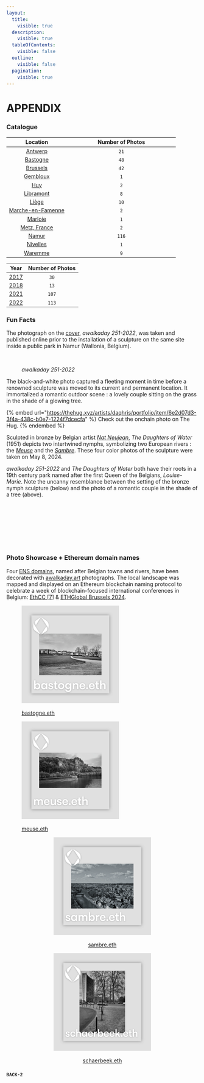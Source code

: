 ```yaml
---
layout:
  title:
    visible: true
  description:
    visible: true
  tableOfContents:
    visible: false
  outline:
    visible: false
  pagination:
    visible: true
---
```


# APPENDIX

### Catalogue

<table><thead><tr><th align="center">Location</th><th width="271" align="center">Number of Photos</th></tr></thead><tbody><tr><td align="center"><a href="https://foundation.app/collection/awalkaday-art?attr=attributes.LOCATION%3AAntwerp%2C+Belgium">Antwerp</a></td><td align="center"><code>21</code></td></tr><tr><td align="center"><a href="https://foundation.app/collection/awalkaday-art?attr=attributes.LOCATION%3ABastogne%2C+Belgium">Bastogne</a></td><td align="center"><code>48</code></td></tr><tr><td align="center"><a href="https://foundation.app/collection/awalkaday-art?attr=attributes.LOCATION%3ABrussels%2C+Belgium">Brussels</a></td><td align="center"><code>42</code></td></tr><tr><td align="center"><a href="https://foundation.app/collection/awalkaday-art?attr=attributes.LOCATION%3AGembloux%2C+Belgium">Gembloux</a></td><td align="center"><code>1</code></td></tr><tr><td align="center"><a href="https://foundation.app/collection/awalkaday-art?attr=attributes.LOCATION%3AHuy%2C+Belgium">Huy</a></td><td align="center"><code>2</code></td></tr><tr><td align="center"><a href="https://foundation.app/collection/awalkaday-art?attr=attributes.LOCATION%3ALibramont%2C+Belgium">Libramont</a></td><td align="center"><code>8</code></td></tr><tr><td align="center"><a href="https://foundation.app/collection/awalkaday-art?attr=attributes.LOCATION%3ALi%C3%A8ge%2C+Belgium">Liège</a></td><td align="center"><code>10</code></td></tr><tr><td align="center"><a href="https://foundation.app/collection/awalkaday-art?attr=attributes.LOCATION%3AMarche-en-Famenne%2C+Belgium">Marche-en-Famenne</a></td><td align="center"><code>2</code></td></tr><tr><td align="center"><a href="https://foundation.app/collection/awalkaday-art?attr=attributes.LOCATION%3AMarloie%2C+Belgium">Marloie</a></td><td align="center"><code>1</code></td></tr><tr><td align="center"><a href="https://foundation.app/collection/awalkaday-art?attr=attributes.LOCATION%3AMetz%2C+France">Metz, France</a></td><td align="center"><code>2</code></td></tr><tr><td align="center"><a href="https://foundation.app/collection/awalkaday-art?attr=attributes.LOCATION%3ANamur%2C+Belgium">Namur</a></td><td align="center"><code>116</code></td></tr><tr><td align="center"><a href="https://foundation.app/collection/awalkaday-art?attr=attributes.LOCATION%3ANivelles%2C+Belgium">Nivelles</a></td><td align="center"><code>1</code></td></tr><tr><td align="center"><a href="https://foundation.app/collection/awalkaday-art?attr=attributes.LOCATION%3AWaremme%2C+Belgium">Waremme</a></td><td align="center"><code>9</code></td></tr></tbody></table>

|                                         Year                                        | Number of Photos |
| :---------------------------------------------------------------------------------: | :--------------: |
| [2017](https://foundation.app/collection/awalkaday-art?attr=attributes.YEAR%3A2017) |       `30`       |
| [2018](https://foundation.app/collection/awalkaday-art?attr=attributes.YEAR%3A2018) |       `13`       |
| [2021](https://foundation.app/collection/awalkaday-art?attr=attributes.YEAR%3A2021) |       `107`      |
| [2022](https://foundation.app/collection/awalkaday-art?attr=attributes.YEAR%3A2022) |       `113`      |

### Fun Facts

The photograph on the [cover](./), _awalkaday 251-2022_, was taken and published online prior to the installation of a sculpture on the same site inside a public park in Namur (Wallonia, Belgium).

<figure><img src="https://d72mm3yw6jhz7lrwgqqtnebzznwlcz27mbhyh4rvmcpirgouwwoa.arweave.net/H_TGbxbyT5-uNjQhNpA5y2yxZ19gT4PyNWCeiJnUtZw" alt="" width="188"><figcaption><p><em>awalkaday 251-2022</em></p></figcaption></figure>

The black-and-white photo captured a fleeting moment in time before a renowned sculpture was moved to its current and permanent location. It immortalized a romantic outdoor scene : a lovely couple sitting on the grass in the shade of a glowing tree.

{% embed url="https://thehug.xyz/artists/daqhris/portfolio/item/6e2d07d3-3f4a-438c-b0e7-1224f7dcecfa" %}
Check out the onchain photo on The Hug.
{% endembed %}

Sculpted in bronze by Belgian artist [_Nat Neujean_](https://www.natneujean.com/), _The Daughters of Water_ (1951) depicts two intertwined nymphs, symbolizing two European rivers : the [_Meuse_](https://en.wikipedia.org/wiki/Meuse) and the [_Sambre_](https://en.wikipedia.org/wiki/Sambre). These four color photos of the sculpture were taken on May 8, 2024.

_awalkaday 251-2022_ and _The Daughters of Water_ both have their roots in a 19th century park named after the first Queen of the Belgians, _Louise-Marie_. Note the uncanny resemblance between the setting of the bronze nymph sculpture (below) and the photo of a romantic couple in the shade of a tree (above).

<div>

<figure><img src=".gitbook/assets/IMG_20240508_162733_3-01.jpeg" alt=""><figcaption></figcaption></figure>

 

<figure><img src=".gitbook/assets/IMG_20240508_162755_1-01.jpeg" alt=""><figcaption></figcaption></figure>

 

<figure><img src=".gitbook/assets/IMG_20240508_162807_3-01.jpeg" alt=""><figcaption></figcaption></figure>

 

<figure><img src=".gitbook/assets/IMG_20240508_162716_4.jpg" alt=""><figcaption></figcaption></figure>

</div>

### Photo Showcase + Ethereum domain names

Four [ENS domains](https://ens.domains/), named after Belgian towns and rivers, have been decorated with [awalkaday.art](https://app.zerion.io/0xb5ee030c71e76c3e03b2a8d425dbb9b395037c82/nfts?collections=116) photographs. The local landscape was mapped and displayed on an Ethereum blockchain naming protocol to celebrate a week of blockchain-focused international conferences in Belgium: [EthCC \[7\]](https://ethcc.io/archive?page=1\&event=EthCC%5B7%5D) & [ETHGlobal Brussels 2024](https://ethglobal.com/events/brussels).

<div>

<figure><img src=".gitbook/assets/bastogne.eth.png" alt="" width="256"><figcaption><p><a href="https://app.zerion.io/nfts/ethereum/0x57f1887a8bf19b14fc0df6fd9b2acc9af147ea85:47981481869610083995936073997732283750222809913612277762499411613608388596160">bastogne.eth</a></p></figcaption></figure>

 

<figure><img src=".gitbook/assets/meuse.eth.png" alt="" width="256"><figcaption><p><a href="https://app.zerion.io/nfts/ethereum/0x57f1887a8bf19b14fc0df6fd9b2acc9af147ea85:97365202193083432748976546813491271006919194810609036242907411146017330782368?address=0xb5ee030c71e76c3e03b2a8d425dbb9b395037c82">meuse.eth</a></p></figcaption></figure>

</div>

<div align="center">

<figure><img src=".gitbook/assets/sambre.eth.png" alt="" width="256"><figcaption><p><a href="https://app.zerion.io/nfts/ethereum/0x57f1887a8bf19b14fc0df6fd9b2acc9af147ea85:98656978081170204584090953328403136752112004695015963955947111110569277154361">sambre.eth</a></p></figcaption></figure>

 

<figure><img src=".gitbook/assets/schaerbeek.eth.png" alt="" width="256"><figcaption><p><a href="https://app.zerion.io/nfts/ethereum/0xd4416b13d2b3a9abae7acd5d6c2bbdbe25686401:22609889999588536487736404583550363407381519385506395789547348851782388298946?address=0xb5ee030c71e76c3e03b2a8d425dbb9b395037c82">schaerbeek.eth</a></p></figcaption></figure>

</div>

#### `BACK-2`
